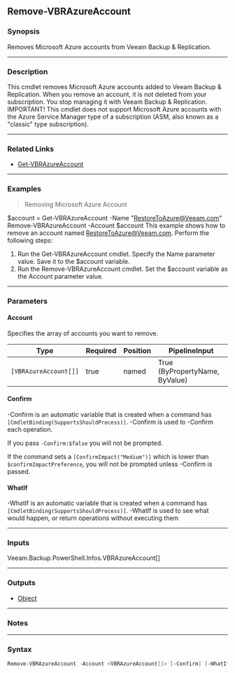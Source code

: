 Remove-VBRAzureAccount
----------------------

### Synopsis
Removes Microsoft Azure accounts from Veeam Backup & Replication.

---

### Description

This cmdlet removes Microsoft Azure accounts added to Veeam Backup & Replication.
When you remove an account, it is not deleted from your subscription. You stop managing it with Veeam Backup & Replication.
IMPORTANT! This cmdlet does not support Microsoft Azure accounts with the Azure Service Manager type of a subscription (ASM, also known as a "classic" type subscription).

---

### Related Links
* [Get-VBRAzureAccount](Get-VBRAzureAccount)

---

### Examples
> Removing Microsoft Azure Account

$account = Get-VBRAzureAccount -Name "RestoreToAzure@Veeam.com"
Remove-VBRAzureAccount -Account $account
This example shows how to remove an account named RestoreToAzure@Veeam.com.
Perform the following steps:
1. Run the Get-VBRAzureAccount cmdlet. Specify the Name parameter value. Save it to the $account variable.
2. Run the Remove-VBRAzureAccount cmdlet. Set the $account variable as the Account parameter value.

---

### Parameters
#### **Account**
Specifies the array of accounts you want to remove.

|Type                 |Required|Position|PipelineInput                 |
|---------------------|--------|--------|------------------------------|
|`[VBRAzureAccount[]]`|true    |named   |True (ByPropertyName, ByValue)|

#### **Confirm**
-Confirm is an automatic variable that is created when a command has ```[CmdletBinding(SupportsShouldProcess)]```.
-Confirm is used to -Confirm each operation.

If you pass ```-Confirm:$false``` you will not be prompted.

If the command sets a ```[ConfirmImpact("Medium")]``` which is lower than ```$confirmImpactPreference```, you will not be prompted unless -Confirm is passed.

#### **WhatIf**
-WhatIf is an automatic variable that is created when a command has ```[CmdletBinding(SupportsShouldProcess)]```.
-WhatIf is used to see what would happen, or return operations without executing them

---

### Inputs
Veeam.Backup.PowerShell.Infos.VBRAzureAccount[]

---

### Outputs
* [Object](https://learn.microsoft.com/en-us/dotnet/api/System.Object)

---

### Notes

---

### Syntax
```PowerShell
Remove-VBRAzureAccount -Account <VBRAzureAccount[]> [-Confirm] [-WhatIf] [<CommonParameters>]
```
